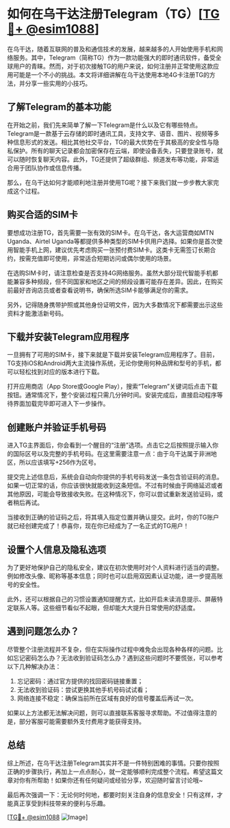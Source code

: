 # 如何在乌干达注册Telegram（TG）[[TG💪+ @esim1088](https://t.me/s/esim1088)]

在乌干达，随着互联网的普及和通信技术的发展，越来越多的人开始使用手机和网络服务。其中，Telegram（简称TG）作为一款功能强大的即时通讯软件，备受全球用户的青睐。然而，对于初次接触TG的用户来说，如何注册并正常使用这款应用可能是一个不小的挑战。本文将详细讲解在乌干达使用本地4G卡注册TG的方法，并分享一些实用的小技巧。

## 了解Telegram的基本功能

在开始之前，我们先来简单了解一下Telegram是什么以及它有哪些特点。Telegram是一款基于云存储的即时通讯工具，支持文字、语音、图片、视频等多种信息形式的发送。相比其他社交平台，TG的最大优势在于其极高的安全性与隐私保护。所有的聊天记录都会加密保存在云端，即使设备丢失，只要登录账号，就可以随时恢复聊天内容。此外，TG还提供了超级群组、频道发布等功能，非常适合用于团队协作或信息传播。

那么，在乌干达如何才能顺利地注册并使用TG呢？接下来我们就一步步教大家完成这个过程。

## 购买合适的SIM卡

要想成功注册TG，首先需要一张有效的SIM卡。在乌干达，各大运营商如MTN Uganda、Airtel Uganda等都提供多种类型的SIM卡供用户选择。如果你是首次使用智能手机上网，建议优先考虑购买一张预付费SIM卡。这类卡无需签订长期合约，按需充值即可使用，非常适合短期访问或偶尔使用的场景。

在选购SIM卡时，请注意检查是否支持4G网络服务。虽然大部分现代智能手机都能兼容多种频段，但不同国家和地区之间的频段设置可能存在差异。因此，在购买前最好咨询店员或者查看说明书，确保所选SIM卡能够满足你的需求。

另外，记得随身携带护照或其他身份证明文件，因为大多数情况下都需要出示这些资料才能激活新号码。

## 下载并安装Telegram应用程序

一旦拥有了可用的SIM卡，接下来就是下载并安装Telegram应用程序了。目前，TG支持iOS和Android两大主流操作系统，无论你使用何种品牌和型号的手机，都可以轻松找到对应的版本进行下载。

打开应用商店（App Store或Google Play），搜索“Telegram”关键词后点击下载按钮。通常情况下，整个安装过程只需几分钟时间。安装完成后，直接启动程序等待界面加载完毕即可进入下一步操作。

## 创建账户并验证手机号码

进入TG主界面后，你会看到一个醒目的“注册”选项。点击它之后按照提示输入你的国际区号以及完整的手机号码。在这里需要注意一点：由于乌干达属于非洲地区，所以应该填写+256作为区号。

提交完上述信息后，系统会自动向你提供的手机号码发送一条包含验证码的消息。如果一切正常的话，你应该很快就能收到这条短信。不过有时候由于网络延迟或者其他原因，可能会导致接收失败。在这种情况下，你可以尝试重新发送验证码，或者稍后再试。

当接收到正确的验证码之后，将其填入指定位置并确认提交。此时，你的TG账户就已经创建完成了！恭喜你，现在你已经成为了一名正式的TG用户！

## 设置个人信息及隐私选项

为了更好地保护自己的隐私安全，建议在初次使用时对个人资料进行适当的调整。例如修改头像、昵称等基本信息；同时也可以启用双因素认证功能，进一步提高账号的安全性。

此外，还可以根据自己的习惯设置通知提醒方式，比如开启未读消息提示、屏蔽特定联系人等。这些细节看似不起眼，但却能大大提升日常使用的舒适度。

## 遇到问题怎么办？

尽管整个注册流程并不复杂，但在实际操作过程中难免会出现各种各样的问题。比如忘记密码怎么办？无法收到验证码怎么办？遇到这些问题时不要慌张，可以参考以下几种解决办法：

1. 忘记密码：通过官方提供的找回密码链接重置；
2. 无法收到验证码：尝试更换其他手机号码试试看；
3. 网络连接不稳定：确保当前所在区域有良好的信号覆盖后再试一次。

如果以上方法都无法解决问题，则可以直接联系客服寻求帮助。不过值得注意的是，部分客服可能需要额外支付费用才能获得支持。

## 总结

综上所述，在乌干达注册Telegram其实并不是一件特别困难的事情。只要你按照正确的步骤执行，再加上一点点耐心，就一定能够顺利完成整个流程。希望这篇文章对你有所帮助！如果你还有任何疑问或经验分享，欢迎随时留言讨论哦~

最后再次强调一下：无论何时何地，都要时刻关注自身的信息安全！只有这样，才能真正享受到科技带来的便利与乐趣。

[[TG💪+ @esim1088](https://t.me/s/esim1088) ![Image](https://i.postimg.cc/4NQfJmqS/Snipaste-2025-05-13-00-14-12.png)]
